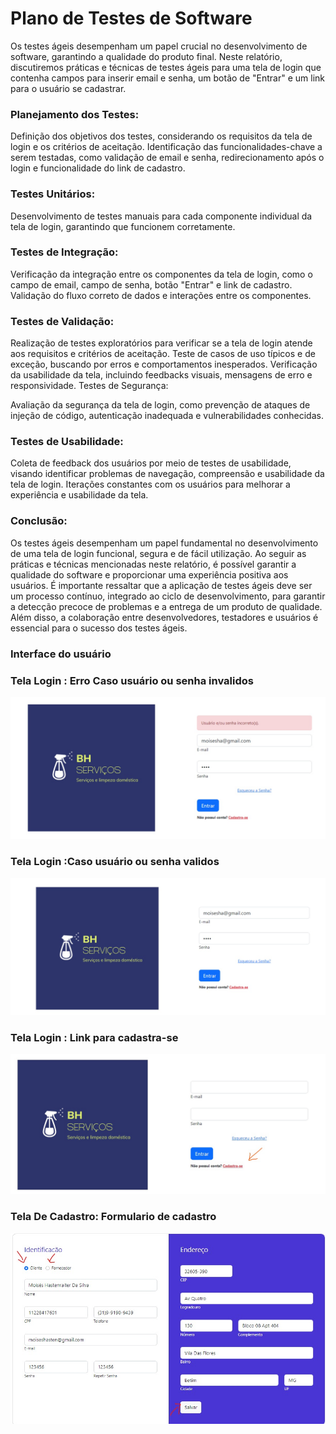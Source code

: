 # Plano de Testes de Software

Os testes ágeis desempenham um papel crucial no desenvolvimento de software, garantindo a qualidade do produto final. Neste relatório, discutiremos práticas e técnicas de testes ágeis para uma tela de login que contenha campos para inserir email e senha, um botão de "Entrar" e um link para o usuário se cadastrar.

### Planejamento dos Testes:

Definição dos objetivos dos testes, considerando os requisitos da tela de login e os critérios de aceitação.
Identificação das funcionalidades-chave a serem testadas, como validação de email e senha, redirecionamento após o login e funcionalidade do link de cadastro.

### Testes Unitários:

Desenvolvimento de testes manuais para cada componente individual da tela de login, garantindo que funcionem corretamente.

### Testes de Integração:

Verificação da integração entre os componentes da tela de login, como o campo de email, campo de senha, botão "Entrar" e link de cadastro.
Validação do fluxo correto de dados e interações entre os componentes.

### Testes de Validação:

Realização de testes exploratórios para verificar se a tela de login atende aos requisitos e critérios de aceitação.
Teste de casos de uso típicos e de exceção, buscando por erros e comportamentos inesperados.
Verificação da usabilidade da tela, incluindo feedbacks visuais, mensagens de erro e responsividade.
Testes de Segurança:

Avaliação da segurança da tela de login, como prevenção de ataques de injeção de código, autenticação inadequada e vulnerabilidades conhecidas.

### Testes de Usabilidade:

Coleta de feedback dos usuários por meio de testes de usabilidade, visando identificar problemas de navegação, compreensão e usabilidade da tela de login.
Iterações constantes com os usuários para melhorar a experiência e usabilidade da tela.

### Conclusão:

Os testes ágeis desempenham um papel fundamental no desenvolvimento de uma tela de login funcional, segura e de fácil utilização. Ao seguir as práticas e técnicas mencionadas neste relatório, é possível garantir a qualidade do software e proporcionar uma experiência positiva aos usuários. É importante ressaltar que a aplicação de testes ágeis deve ser um processo contínuo, integrado ao ciclo de desenvolvimento, para garantir a detecção precoce de problemas e a entrega de um produto de qualidade. Além disso, a colaboração entre desenvolvedores, testadores e usuários é essencial para o sucesso dos testes ágeis.


### Interface do usuário

### Tela Login : Erro Caso usuário ou senha invalidos 
![Tela login Erro](img/Tela-Login-Erro-Usuarios.jpeg)

### Tela Login :Caso usuário ou senha validos 
![Tela login Dados](img/Tela-Login-Dados.jpeg)

### Tela Login : Link para cadastra-se
![Tela login link Cadastrar](Tela-Login-Criar-Conta.jpeg)

### Tela De Cadastro: Formulario de cadastro
![Tela Cadastro Dados](img/Tela-Cadastro-Com-Dados.jpeg)
